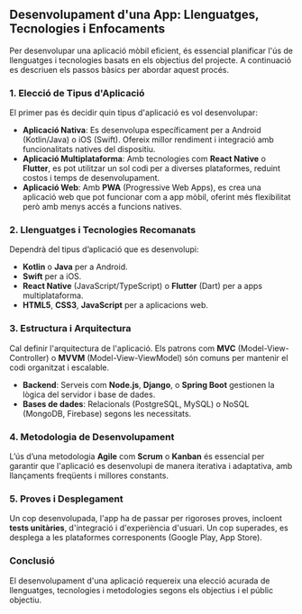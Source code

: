 ## **Desenvolupament d'una App: Llenguatges, Tecnologies i Enfocaments**

Per desenvolupar una aplicació mòbil eficient, és essencial planificar l'ús de llenguatges i tecnologies basats en els objectius del projecte. A continuació es descriuen els passos bàsics per abordar aquest procés.

### **1. Elecció de Tipus d'Aplicació**
El primer pas és decidir quin tipus d'aplicació es vol desenvolupar:

- **Aplicació Nativa**: Es desenvolupa específicament per a Android (Kotlin/Java) o iOS (Swift). Ofereix millor rendiment i integració amb funcionalitats natives del dispositiu.
- **Aplicació Multiplataforma**: Amb tecnologies com **React Native** o **Flutter**, es pot utilitzar un sol codi per a diverses plataformes, reduint costos i temps de desenvolupament.
- **Aplicació Web**: Amb **PWA** (Progressive Web Apps), es crea una aplicació web que pot funcionar com a app mòbil, oferint més flexibilitat però amb menys accés a funcions natives.

### **2. Llenguatges i Tecnologies Recomanats**
Dependrà del tipus d’aplicació que es desenvolupi:

- **Kotlin** o **Java** per a Android.
- **Swift** per a iOS.
- **React Native** (JavaScript/TypeScript) o **Flutter** (Dart) per a apps multiplataforma.
- **HTML5**, **CSS3**, **JavaScript** per a aplicacions web.

### **3. Estructura i Arquitectura**
Cal definir l'arquitectura de l'aplicació. Els patrons com **MVC** (Model-View-Controller) o **MVVM** (Model-View-ViewModel) són comuns per mantenir el codi organitzat i escalable.

- **Backend**: Serveis com **Node.js**, **Django**, o **Spring Boot** gestionen la lògica del servidor i base de dades.
- **Bases de dades**: Relacionals (PostgreSQL, MySQL) o NoSQL (MongoDB, Firebase) segons les necessitats.

### **4. Metodologia de Desenvolupament**
L’ús d’una metodologia **Agile** com **Scrum** o **Kanban** és essencial per garantir que l'aplicació es desenvolupi de manera iterativa i adaptativa, amb llançaments freqüents i millores constants.

### **5. Proves i Desplegament**
Un cop desenvolupada, l'app ha de passar per rigoroses proves, incloent **tests unitàries**, d'integració i d'experiència d'usuari. Un cop superades, es desplega a les plataformes corresponents (Google Play, App Store).

### **Conclusió**
El desenvolupament d'una aplicació requereix una elecció acurada de llenguatges, tecnologies i metodologies segons els objectius i el públic objectiu.